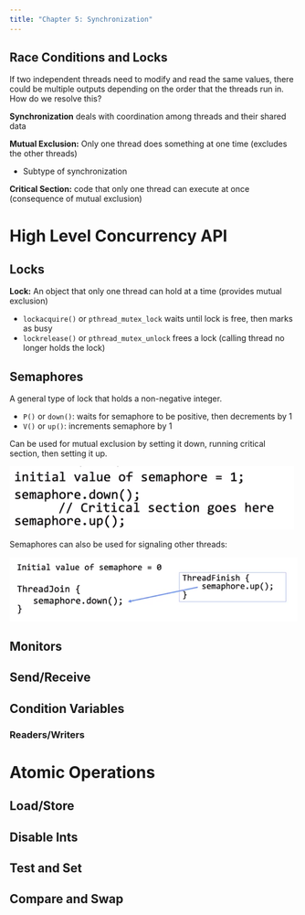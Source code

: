 ```yaml
---
title: "Chapter 5: Synchronization"
---
```


## Race Conditions and Locks

If two independent threads need to modify and read the same values, there could be multiple outputs depending on the order that the threads run in. How do we resolve this?

**Synchronization** deals with coordination among threads and their shared data

**Mutual Exclusion:** Only one thread does something at one time (excludes the other threads)

- Subtype of synchronization

**Critical Section:** code that only one thread can execute at once (consequence of mutual exclusion)

# High Level Concurrency API

## Locks

**Lock:** An object that only one thread can hold at a time (provides mutual exclusion)

- `lockacquire()` or `pthread_mutex_lock` waits until lock is free, then marks as busy
- `lockrelease()` or `pthread_mutex_unlock` frees a lock (calling thread no longer holds the lock)

## Semaphores

A general type of lock that holds a non-negative integer.

- `P()` or `down()`: waits for semaphore to be positive, then decrements by 1
- `V()` or `up()`: increments semaphore by 1

Can be used for mutual exclusion by setting it down, running critical section, then setting it up.

![Untitled](Chapter%205%20Synchronization/Untitled.png)

Semaphores can also be used for signaling other threads:

![Untitled](Chapter%205%20Synchronization/Untitled%201.png)

## Monitors

## Send/Receive

## Condition Variables

### Readers/Writers

# Atomic Operations

## Load/Store

## Disable Ints

## Test and Set

## Compare and Swap